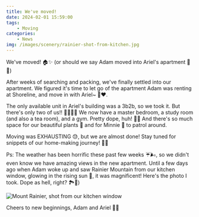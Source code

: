 ```yaml
---
title: We've moved!
date: 2024-02-01 15:59:00
tags:
    - Moving
categories:
    - News
img: /images/scenery/rainier-shot-from-kitchen.jpg
---
```


We've moved! 🏠✨ (or should we say Adam moved into Ariel's apartment 🚚💕)

After weeks of searching and packing, we've finally settled into our apartment. We figured it's time to let go of the apartment Adam was renting at Shoreline, and move in with Ariel~ 🏢❤️.

The only available unit in Ariel's building was a 3b2b, so we took it. But there's only two of us!! 🤷‍♂️🤷‍♀️ We now have a master bedroom, a study room (and also a tea room), and a gym. Pretty dope, huh! 💪🍵 And there's so much space for our beautiful plants 🌿 and for Minnie 🐾 to patrol around.

Moving was EXHAUSTING 😓, but we are almost done! Stay tuned for snippets of our home-making journey! 🏡✨

Ps: The weather has been horrific these past few weeks ☔🌬️, so we didn't even know we have amazing views in the new apartment. Until a few days ago when Adam woke up and saw Rainier Mountain from our kitchen window, glowing in the rising sun 🌄, it was magnificent! Here's the photo I took. Dope as hell, right? 🏞️📸)

 ![Mount Rainier, shot from our kitchen window](/images/scenery/rainier-shot-from-kitchen.jpg)

Cheers to new beginnings,
Adam and Ariel 🥂💖

